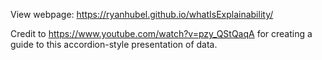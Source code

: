 View webpage: https://ryanhubel.github.io/whatIsExplainability/

Credit to https://www.youtube.com/watch?v=pzy_QStQaqA for creating a guide to this accordion-style presentation of data.
